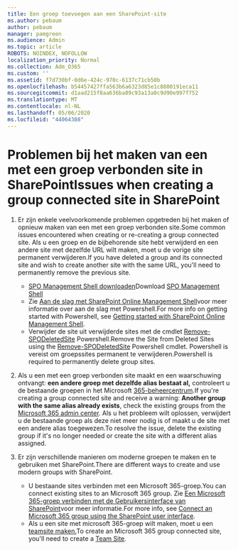 ```yaml
---
title: Een groep toevoegen aan een SharePoint-site
ms.author: pebaum
author: pebaum
manager: pamgreen
ms.audience: Admin
ms.topic: article
ROBOTS: NOINDEX, NOFOLLOW
localization_priority: Normal
ms.collection: Adm_O365
ms.custom: ''
ms.assetid: f7d730bf-0d6e-424c-970c-6137c71cb50b
ms.openlocfilehash: b54457427ffa563b6a6323d85e1c8800191eca11
ms.sourcegitcommit: d1aad215f8aa636ba89c93a13a0c9d90e997f752
ms.translationtype: MT
ms.contentlocale: nl-NL
ms.lasthandoff: 05/06/2020
ms.locfileid: "44064388"
---
```

# <a name="issues-when-creating-a-group-connected-site-in-sharepoint"></a><span data-ttu-id="285fc-102">Problemen bij het maken van een met een groep verbonden site in SharePoint</span><span class="sxs-lookup"><span data-stu-id="285fc-102">Issues when creating a group connected site in SharePoint</span></span>

1. <span data-ttu-id="285fc-103">Er zijn enkele veelvoorkomende problemen opgetreden bij het maken of opnieuw maken van een met een groep verbonden site.</span><span class="sxs-lookup"><span data-stu-id="285fc-103">Some common issues encountered when creating or re-creating a group connected site.</span></span>
<span data-ttu-id="285fc-104">Als u een groep en de bijbehorende site hebt verwijderd en een andere site met dezelfde URL wilt maken, moet u de vorige site permanent verwijderen.</span><span class="sxs-lookup"><span data-stu-id="285fc-104">If you have deleted a group and its connected site and wish to create another site with the same URL, you'll need to permanently remove the previous site.</span></span>

   - <span data-ttu-id="285fc-105">[SPO Management Shell downloaden](https://support.office.com/article/introduction-to-the-sharepoint-online-management-shell-c16941c3-19b4-4710-8056-34c034493429)</span><span class="sxs-lookup"><span data-stu-id="285fc-105">Download [SPO Management Shell](https://support.office.com/article/introduction-to-the-sharepoint-online-management-shell-c16941c3-19b4-4710-8056-34c034493429)</span></span>
   - <span data-ttu-id="285fc-106">Zie [Aan de slag met SharePoint Online Management Shell](https://docs.microsoft.com/powershell/module/sharepoint-online/remove-sposite)voor meer informatie over aan de slag met Powershell.</span><span class="sxs-lookup"><span data-stu-id="285fc-106">For more info on getting started with Powershell, see [Getting started with SharePoint Online Management Shell](https://docs.microsoft.com/powershell/module/sharepoint-online/remove-sposite).</span></span>
   - <span data-ttu-id="285fc-107">Verwijder de site uit verwijderde sites met de cmdlet [Remove-SPODeletedSite](https://docs.microsoft.com/powershell/module/sharepoint-online/remove-sposite?view=sharepoint-ps) Powershell.</span><span class="sxs-lookup"><span data-stu-id="285fc-107">Remove the Site from Deleted Sites using the [Remove-SPODeletedSite](https://docs.microsoft.com/powershell/module/sharepoint-online/remove-sposite?view=sharepoint-ps) Powershell cmdlet.</span></span> <span data-ttu-id="285fc-108">Powershell is vereist om groepssites permanent te verwijderen.</span><span class="sxs-lookup"><span data-stu-id="285fc-108">Powershell is required to permanently delete group sites.</span></span>

1. <span data-ttu-id="285fc-109">Als u een met een groep verbonden site maakt en een waarschuwing ontvangt: **een andere groep met dezelfde alias bestaat al,** controleert u de bestaande groepen in het Microsoft [365-beheercentrum](https://admin.microsoft.com/AdminPortal/Home#/groups).</span><span class="sxs-lookup"><span data-stu-id="285fc-109">If you're creating a group connected site and receive a warning: **Another group with the same alias already exists**, check the existing groups from the [Microsoft 365 admin center](https://admin.microsoft.com/AdminPortal/Home#/groups).</span></span> <span data-ttu-id="285fc-110">Als u het probleem wilt oplossen, verwijdert u de bestaande groep als deze niet meer nodig is of maakt u de site met een andere alias toegewezen.</span><span class="sxs-lookup"><span data-stu-id="285fc-110">To resolve the issue, delete the existing group if it's no longer needed or create the site with a different alias assigned.</span></span>

1. <span data-ttu-id="285fc-111">Er zijn verschillende manieren om moderne groepen te maken en te gebruiken met SharePoint.</span><span class="sxs-lookup"><span data-stu-id="285fc-111">There are different ways to create and use modern groups with SharePoint.</span></span>

   - <span data-ttu-id="285fc-112">U bestaande sites verbinden met een Microsoft 365-groep.</span><span class="sxs-lookup"><span data-stu-id="285fc-112">You can connect existing sites to an Microsoft 365 group.</span></span> <span data-ttu-id="285fc-113">Zie [Een Microsoft 365-groep verbinden met de Gebruikersinterface van SharePoint](https://docs.microsoft.com/sharepoint/dev/transform/modernize-connect-to-office365-group#connect-an-office-365-group-using-the-sharepoint-user-interface)voor meer informatie.</span><span class="sxs-lookup"><span data-stu-id="285fc-113">For more info, see [Connect an Microsoft 365 group using the SharePoint user interface](https://docs.microsoft.com/sharepoint/dev/transform/modernize-connect-to-office365-group#connect-an-office-365-group-using-the-sharepoint-user-interface).</span></span>
   - <span data-ttu-id="285fc-114">Als u een site met microsoft 365-groep wilt maken, moet u een [teamsite maken.](https://admin.microsoft.com/sharepoint)</span><span class="sxs-lookup"><span data-stu-id="285fc-114">To create an Microsoft 365 group connected site, you'll need to create a [Team Site](https://admin.microsoft.com/sharepoint).</span></span>
